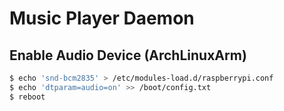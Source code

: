 Music Player Daemon
===================

## Enable Audio Device (ArchLinuxArm)

```bash
$ echo 'snd-bcm2835' > /etc/modules-load.d/raspberrypi.conf
$ echo 'dtparam=audio=on' >> /boot/config.txt
$ reboot
```

